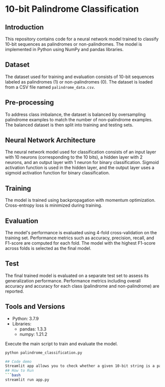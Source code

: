# 10-bit Palindrome Classification

## Introduction
This repository contains code for a neural network model trained to classify 10-bit sequences as palindromes or non-palindromes. The model is implemented in Python using NumPy and pandas libraries.

## Dataset
The dataset used for training and evaluation consists of 10-bit sequences labeled as palindromes (1) or non-palindromes (0). The dataset is loaded from a CSV file named `palindrome_data.csv`.

## Pre-processing
To address class imbalance, the dataset is balanced by oversampling palindrome examples to match the number of non-palindrome examples. The balanced dataset is then split into training and testing sets.

## Neural Network Architecture
The neural network model used for classification consists of an input layer with 10 neurons (corresponding to the 10 bits), a hidden layer with 2 neurons, and an output layer with 1 neuron for binary classification. Sigmoid activation function is used in the hidden layer, and the output layer uses a sigmoid activation function for binary classification.

## Training
The model is trained using backpropagation with momentum optimization. Cross-entropy loss is minimized during training.

## Evaluation
The model's performance is evaluated using 4-fold cross-validation on the training set. Performance metrics such as accuracy, precision, recall, and F1-score are computed for each fold. The model with the highest F1-score across folds is selected as the final model.

## Test
The final trained model is evaluated on a separate test set to assess its generalization performance. Performance metrics including overall accuracy and accuracy for each class (palindrome and non-palindrome) are reported.


## Tools and Versions
- Python: 3.7.9
- Libraries:
  - pandas: 1.3.3
  - numpy: 1.21.2


Execute the main script to train and evaluate the model.

```bash
python palindrome_classification.py

## Code demo
Streamlit app allows you to check whether a given 10-bit string is a palindrome.
## How to Run
```bash
streamlit run app.py


